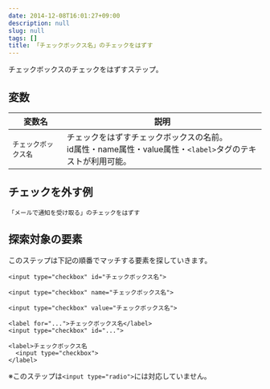 ```yaml
---
date: 2014-12-08T16:01:27+09:00
description: null
slug: null
tags: []
title: 「チェックボックス名」のチェックをはずす
---
```


チェックボックスのチェックをはずすステップ。

## 変数

変数名 | 説明
------|---------
`チェックボックス名` | チェックをはずすチェックボックスの名前。<br>id属性・name属性・value属性・`<label>`タグのテキストが利用可能。

## チェックを外す例

```
「メールで通知を受け取る」のチェックをはずす
```

## 探索対象の要素

このステップは下記の順番でマッチする要素を探していきます。

```
<input type="checkbox" id="チェックボックス名">

<input type="checkbox" name="チェックボックス名">

<input type="checkbox" value="チェックボックス名">

<label for="...">チェックボックス名</label>
<input type="checkbox" id="...">

<label>チェックボックス名
  <input type="checkbox">
</label>
```

※このステップは`<input type="radio">`には対応していません。
